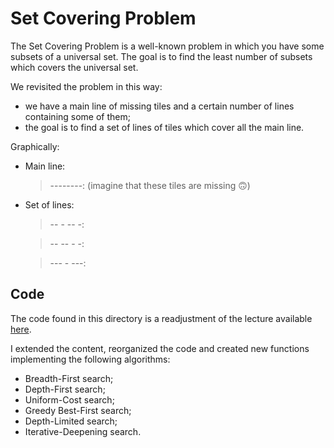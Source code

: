# Set Covering Problem

The Set Covering Problem is a well-known problem in which you have some subsets of a universal set. The goal is to find the least number of subsets which covers the universal set.

We revisited the problem in this way:
- we have a main line of missing tiles and a certain number of lines containing some of them;
- the goal is to find a set of lines of tiles which cover all the main line.

Graphically:
- Main line: 
    >--------: (imagine that these tiles are missing 🙃)
- Set of lines:
    >-- - -- -:

    >-- -- - -:

    >---  - ---:

## Code

The code found in this directory is a readjustment of the lecture available [here](https://github.com/squillero/computational-intelligence/blob/master/2023-24/set-covering.ipynb). 

I extended the content, reorganized the code and created new functions implementing the following algorithms:
- Breadth-First search;
- Depth-First search;
- Uniform-Cost search;
- Greedy Best-First search;
- Depth-Limited search;
- Iterative-Deepening search.